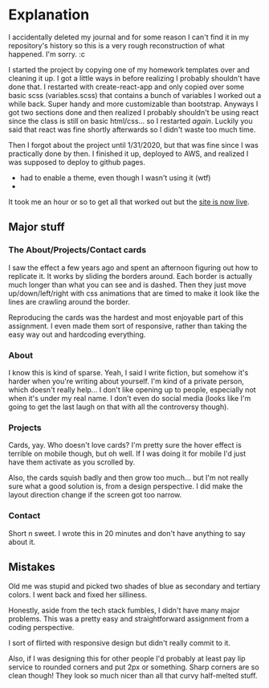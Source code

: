 # Explanation

I accidentally deleted my journal and for some reason I can't find it in my repository's history so this is a very rough reconstruction of what happened. I'm sorry. :c

I started the project by copying one of my homework templates over and cleaning it up. I got a little ways in before realizing I probably shouldn't have done that. I restarted with create-react-app and only copied over some basic scss (variables.scss) that contains a bunch of variables I worked out a while back. Super handy and more customizable than bootstrap. Anyways I got two sections done and then realized I probably shouldn't be using react since the class is still on basic html/css... so I restarted _again_. Luckily you said that react was fine shortly afterwards so I didn't waste too much time.

Then I forgot about the project until 1/31/2020, but that was fine since I was practically done by then. I finished it up, deployed to AWS, and realized I was supposed to deploy to github pages.

- had to enable a theme, even though I wasn't using it (wtf)
-

It took me an hour or so to get all that worked out but the [site is now live]().

## Major stuff

### The About/Projects/Contact cards

I saw the effect a few years ago and spent an afternoon figuring out how to replicate it. It works by sliding the borders around. Each border is actually much longer than what you can see and is dashed. Then they just move up/down/left/right with css animations that are timed to make it look like the lines are crawling around the border.

Reproducing the cards was the hardest and most enjoyable part of this assignment. I even made them sort of responsive, rather than taking the easy way out and hardcoding everything.

### About

I know this is kind of sparse. Yeah, I said I write fiction, but somehow it's harder when you're writing about yourself. I'm kind of a private person, which doesn't really help... I don't like opening up to people, especially not when it's under my real name. I don't even do social media (looks like I'm going to get the last laugh on that with all the controversy though).

### Projects

Cards, yay. Who doesn't love cards? I'm pretty sure the hover effect is terrible on mobile though, but oh well. If I was doing it for mobile I'd just have them activate as you scrolled by.

Also, the cards squish badly and then grow too much... but I'm not really sure what a good solution is, from a design perspective. I did make the layout direction change if the screen got too narrow.

### Contact

Short n sweet. I wrote this in 20 minutes and don't have anything to say about it.

## Mistakes

Old me was stupid and picked two shades of blue as secondary and tertiary colors. I went back and fixed her silliness.

Honestly, aside from the tech stack fumbles, I didn't have many major problems. This was a pretty easy and straightforward assignment from a coding perspective.

I sort of flirted with responsive design but didn't really commit to it.

Also, if I was designing this for other people I'd probably at least pay lip service to rounded corners and put 2px or something. Sharp corners are so clean though! They look so much nicer than all that curvy half-melted stuff.
